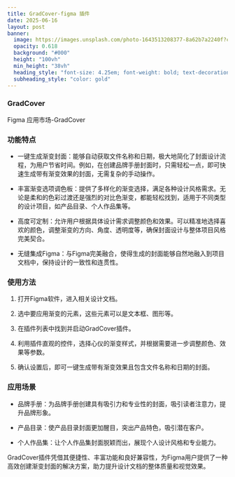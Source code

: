 ```yaml
---
title: GradCover-figma 插件
date: 2025-06-16
layout: post
banner:
  image: https://images.unsplash.com/photo-1643513208377-8a62b7a2240f?crop=entropy&cs=tinysrgb&fit=max&fm=jpg&ixid=M3w2OTIwMzJ8MHwxfHJhbmRvbXx8fHx8fHx8fDE3NTAwNjk1MDh8&ixlib=rb-4.1.0&q=80&w=1080
  opacity: 0.618
  background: "#000"
  height: "100vh"
  min_height: "38vh"
  heading_style: "font-size: 4.25em; font-weight: bold; text-decoration: underline"
  subheading_style: "color: gold"
---
```


### GradCover

Figma 应用市场-GradCover

### 功能特点

- 一键生成渐变封面：能够自动获取文件名称和日期，极大地简化了封面设计流程，为用户节省时间。例如，在创建品牌手册封面时，只需轻松一点，即可快速生成带有渐变效果的封面，无需复杂的手动操作。

- 丰富渐变选项调色板：提供了多样化的渐变选择，满足各种设计风格需求。无论是柔和的色彩过渡还是强烈的对比色渐变，都能轻松找到，适用于不同类型的设计项目，如产品目录、个人作品集等。

- 高度可定制：允许用户根据具体设计需求调整颜色和效果。可以精准地选择喜欢的颜色，调整渐变的方向、角度、透明度等，确保封面设计与整体项目风格完美契合。

- 无缝集成Figma：与Figma完美融合，使得生成的封面能够自然地融入到项目文档中，保持设计的一致性和连贯性。

### 使用方法

1. 打开Figma软件，进入相关设计文档。

1. 选中要应用渐变的元素，这些元素可以是文本框、图形等。

1. 在插件列表中找到并启动GradCover插件。

1. 利用插件直观的控件，选择心仪的渐变样式，并根据需要进一步调整颜色、效果等参数。

1. 确认设置后，即可一键生成带有渐变效果且包含文件名称和日期的封面。

### 应用场景

- 品牌手册：为品牌手册创建具有吸引力和专业性的封面，吸引读者注意力，提升品牌形象。

- 产品目录：使产品目录封面更加醒目，突出产品特色，吸引潜在客户。

- 个人作品集：让个人作品集封面脱颖而出，展现个人设计风格和专业能力。

GradCover插件凭借其便捷性、丰富功能和良好兼容性，为Figma用户提供了一种高效创建渐变封面的解决方案，助力提升设计文档的整体质量和视觉效果。